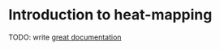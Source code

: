 # Introduction to heat-mapping

TODO: write [great documentation](http://jacobian.org/writing/great-documentation/what-to-write/)
